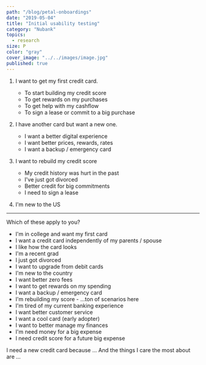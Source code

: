 ```yaml
---
path: "/blog/petal-onboardings"
date: "2019-05-04"
title: "Initial usability testing"
category: "Nubank"
topics:
  - research
size: P
color: "gray"
cover_image: "../../images/image.jpg"
published: true
---
```


1. I want to get my first credit card.

   - To start building my credit score
   - To get rewards on my purchases
   - To get help with my cashflow
   - To sign a lease or commit to a big purchase

2. I have another card but want a new one.

   - I want a better digital experience
   - I want better prices, rewards, rates
   - I want a backup / emergency card

3. I want to rebuild my credit score

   - My credit history was hurt in the past
   - I've just got divorced
   - Better credit for big commitments
   - I need to sign a lease

4. I'm new to the US

---

Which of these apply to you?

- I'm in college and want my first card
- I want a credit card independently of my parents / spouse
- I like how the card looks
- I'm a recent grad
- I just got divorced
- I want to upgrade from debit cards
- I'm new to the country
- I want better zero fees
- I want to get rewards on my spending
- I want a backup / emergency card
- I'm rebuilding my score - ...ton of scenarios here
- I'm tired of my current banking experience
- I want better customer service
- I want a cool card (early adopter)
- I want to better manage my finances
- I'm need money for a big expense
- I need credit score for a future big expense

I need a new credit card because
...
And the things I care the most about are
...
